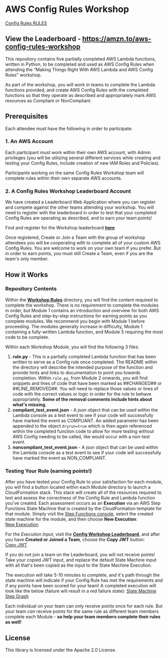 # AWS Config Rules Workshop

[Config Rules RULES](/Images/Config-Header.png)

## View the Leaderboard - https://amzn.to/aws-config-rules-workshop

This repository contains five partially completed AWS Lambda functions, written in Python, to be completed and used as AWS Config Rules when attending the “Making Things Right With AWS Lambda and AWS Config Rules” workshop.  

As part of the workshop, you will work in teams to complete the Lambda functions provided, and create AWS Config Rules with the completed functions so that they operate as described and appropriately mark AWS resources as Compliant or NonCompliant.

## Prerequisites
Each attendee must have the following in order to participate:

### 1. An AWS Account
Each participant must work within their own AWS account, with Admin privileges (you will be utilizing several different services while creating and testing your Config Rules, include creation of new IAM Roles and Policies).

Participants working on the same Config Rules Workshop team will complete rules within their own separate AWS accounts.

### 2. A Config Rules Workshop Leaderboard Account
We have created a Leaderboard Web Application where you can register and compete against the other teams attending your workshop. You will need to register with the leaderboard in order to test that your completed Config Rules are operating as described, and to earn your team points!

Find and register for the Workshop leaderboard [**here**](https://amzn.to/aws-config-rules-workshop)

Once registered, Create or Join a Team with the group of workshop attendees you will be cooperating with to complete all of your custom AWS Config Rules.  You are welcome to work on your own team if you prefer. But in order to earn points, you must still Create a Team, even if you are the team's only member.

## How it Works

### Repository Contents
Within the [**Workshop Rules**](/Workshop-Rules) directory, you will find the content required to complete the workshop. There is no requirement to complete the modules in order, but Module 1 contains an introduction and overview for both AWS Config Rules and step-by-step instructions for earning points as you complete modules.  We recommend you begin with Module 1 before proceeding.  The modules generally increase in difficulty, Module 1 containing a fully-written Lambda function, and Module 5 requiring the most code to be complete.  

Within each Workshop Module, you will find the following 3 files:
1. **rule.py** -  This is a partially completed Lambda function that has been written to serve as a Config rule once completed.  The README within the directory will describe the intended purpose of the function and provide hints and links to documentation to point you towards completion.  Within `rule.py`, from Module 2 onwards, you will find snippets and lines of code that have been marked as ##CHANGED## or ##LINE_REMOVED##.  You will need to replace those values or lines of code with the correct values or logic in order for the rule to behave appropriately.  **Some of the removal comments include hints about what's missing.**
2. **compliant_test_event.json** - A json object that can be used within the Lambda console as a test event to see if your code will successfully have marked the event as COMPLIANT.  An added parameter has been appended to the object `dryrun=true` which is then again referenced within the completed function code to allow for more testing without AWS Config needing to be called, like would occur with a non-test event.
3. **noncompliant_test_event.json** - A json object that can be used within the Lambda console as a test event to see if your code will successfully have marked the event as NON_COMPLIANT.

### Testing Your Rule (earning points!)
After you have tested your Config Rule to your satisfaction for each module, you will find a button located within each Module directory to launch a CloudFormation stack.  This stack will create all of the resources required to test and assess the correctness of the Config Rule and Lambda function you've created.  Each assessment occurs as an **Execution** via an AWS Step Functions State Machine that is created by the CloudFormation template for that module.  Simply visit the [Step Functions console](https://eu-west-1.console.aws.amazon.com/states/), select the created state machine for the module, and then choose **New Execution**:  
[New Exexcution](/Images/New-Execution.png)

For the *Execution Input*, visit the [**Config Workshop Leaderboard**](https://amzn.to/aws-config-rules-workshop/), and after you have **Created or Joined a Team**, choose the **Copy JWT** button:  
[Copy JWT](/Images/Copy-JWT.png)

If you do not join a team on the Leaderboard, you will not receive points! Take your copied JWT input, and replace the default State Machine input with all that's been copied as the input to the State Machine Execution.

The execution will take 5-10 minutes to complete, and it's path through the state machine will indicate if your Config Rule has met the requirements and if any points have been scored for your team!  A completed execution will look like the below (failure will result in a red failure state):
[State Machine Step Graph](/Images/SFN-Execution-Map.png)

Each individual on your team can only receive points once for each rule.  But your team *can* receive points for the same rule as different team members complete each Module - **so help your team members complete their rules as well!**


## License

This library is licensed under the Apache 2.0 License.
